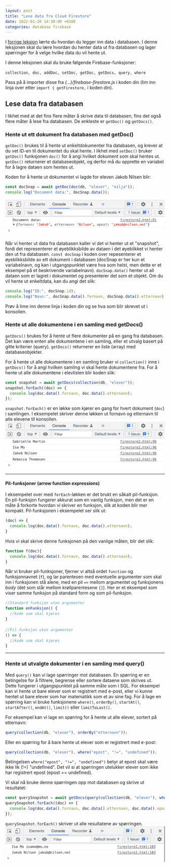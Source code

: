 ```yaml
---
layout: post
title: "Lese data fra Cloud Firestore"
date: 2022-01-20 14:30:00 +0100
categories: database firebase
---
```


I [forrige leksjon](/database/firebase/2022/01/16/skrive-data-til-cloud-firestore.html) lærte du hvordan du legger inn data i databasen. I denne leksjonen skal du lære hvordan du henter data ut fra databasen og lager spørringer for å velge hvilke data du vil hente ut.

I denne leksjonen skal du bruke følgende Firebase-funksjoner:

`collection, doc, addDoc, setDoc, getDoc, getDocs, query, where` 

Pass på å importer disse fra _(...)/firebase-firestore.js_ i koden din (lim inn linja over etter `import { getFirestore,` i koden din).

## Lese data fra databasen
I likhet med at det fins flere måter å skrive data til databasen, fins det også flere måter å lese fra databasen. De enkleste er `getDoc()` og `getDocs()`. 

### Hente ut ett dokument fra databasen med getDoc()
`getDoc()` brukes til å hente ut enkeltdokumenter fra databasen, og krever at du vet ID-en til dokumentet du skal hente. I likhet med `setDoc()` bruker `getDoc()` funksjonen `doc()` for å angi hvilket dokument som skal hentes ut. `getDoc()` returnerer et databaseobjekt, og derfor må du opprette en variabel for å lagre dataen som hentes ut.

Koden for å hente ut dokumentet vi lagde for eleven Jakob Nilsen blir:
```javascript
const docSnap = await getDoc(doc(db, "elever", "nilja"));
console.log("Document data:", docSnap.data());
```
![Skjermbilde av konsoll med utskriften "Document data" og data tilhørende eleven Jakob Nilsen](/img/2022-01-20-lese-data-fra-cloud-firestore/fs-lesdata-console-nilja.png)

Når vi henter ut data fra databasen kaller vi det vi henter ut et "snapshot", fordi det representerer et øyeblikksbilde av dataen i det øyeblikket vi henter den ut fra databasen. `const docSnap` i koden over repesenterer et øyeblikksbilde av ett dokument i databasen (docSnap er her kun et variabelnavn, og kan i utgangspunktet være hva som helst, men dette er et eksempel på et beskrivende variabelnavn). `docSnap.data()` henter ut all dataen som er lagret i dokumentet og presenterer det som et objekt. Om du vil hente ut enkeltdata, kan du angi det slik:
```javascript
console.log("ID:", docSnap.id);
console.log("Navn:", docSnap.data().fornavn, docSnap.data().etternavn); 
```
Prøv å lime inn denne linja i koden din og se hva som blir skrevet ut i konsollen.

### Hente ut alle dokumentene i en samling med getDocs()
`getDocs()` brukes for å hente ut flere dokumenter på en gang fra databasen. Det kan være enten alle dokumentene i en samling, eller et utvalg basert på gitte kriterier (query). `getDocs()` returnerer en liste (array) med databaseobjekter.

For å hente ut alle dokumentene i en samling bruker vi `collection()` inne i `getDocs()` for å angi hvilken samling vi skal hente dokumentene fra. For å hente ut alle dokumentene i elevlisten blir koden slik:
```javascript
const snapshot = await getDocs(collection(db, "elever"));
snapshot.forEach((doc) => {
  console.log(doc.data().fornavn, doc.data().etternavn);
}); 
```
`snapshot.forEach()` er en løkke som kjører en gang for hvert dokument (`doc`) i samlingen. I eksempelet skriver denne løkken ut fornavn og etternavn til alle elevene til konsollen.
![Skjermbilde av konsoll med utskrift av fornavn og etternavn til alle elever i databasen](/img/2022-01-20-lese-data-fra-cloud-firestore/fs-lesdata-console-alle-elever.png)

<hr />

#### Pil-funksjoner (arrow function expressions)
I eksempelet over med `forEach`-løkken er det brukt en såkalt pil-funksjon. En pil-funksjon fungerer akkurat som en vanlig funksjon, men det er en måte å forkorte hvordan vi skriver en funksjon, slik at koden blir mer kompakt. Pil-funksjonen i eksempelet ser slik ut:
```javascript
(doc) => {
  console.log(doc.data().fornavn, doc.data().etternavn);
}
```
Hvis vi skal skrive denne funksjonen på den vanlige måten, blir det slik:
```javascript
function f(doc){
  console.log(doc.data().fornavn, doc.data().etternavn);
}
```
Når vi bruker pil-funksjoner, fjerner vi altså ordet `function` og funksjonnavnet (`f`), og lar parentesen med eventuelle argumenter som skal inn i funksjonen stå alene, med en pil `=>` mellom argumentet og funksjonens _body_ (det som står mellom krøllparentesene `{}`). Her er et eksempel som viser samme funksjon på standard form og som pil-funksjon.
```javascript
//Standard funksjon uten argumenter
function enFunksjon() {
  //kode som skal kjøres
}

//Pil-funksjon uten argumenter
() => {
  //kode som skal kjøres
}
```

<hr />

### Hente ut utvalgte dokumenter i en samling med query()
Med `query()` kan vi lage spørringer mot databasen. En spørring er en betingelse for å filtrere, begrense eller sortere dataene som skrives ut. Dette fungerer i utgangspunktet på samme måte som i SQL. For eksempel kan vi hente ut bare elever som er registrert med e-post, eller vi kunne hentet ut bare elever som har matematikk som et av sine fag. For å lage en spørring kan vi bruke funksjonene `where()`, `orderBy()`, `startAt()`, `startAfter()`, `endAt()`, `limit()` eller `limitToLast()`.

For eksempel kan vi lage en spørring for å hente ut alle elever, sortert på etternavn:
```javascript
query(collection(db, "elever"), orderBy("etternavn"));
```

Eller en spørring for å bare hente ut elever som er registrert med e-post:
```javascript
query(collection(db, "elever"), where("epost", "!=", "undefined"));
```
Betingelsen `where("epost", "!=", "undefined")` betyr at epost skal være ikke lik (!=) "undefined". Det vil si at spørringen utelukker elever som ikke har registrert epost (epost == undefined).

Vi skal nå bruke denne spørringen opp mot databasen og skrive ut resultatet:
```javascript
const querySnapshot = await getDocs(query(collection(db, "elever"), where("epost", "!=", "undefined")));
querySnapshot.forEach((doc) => {
  console.log(doc.data().fornavn, doc.data().etternavn, doc.data().epost); //[Fornavn] [Etternavn] [Epost]
});
```
`querySnapshot.forEach()` skriver ut alle resultatene av spørringen.
![Skjermbilde av konsoll med utskrift av fornavn, etternavn og epost til alle elever som er registrert med epost i databasen](/img/2022-01-20-lese-data-fra-cloud-firestore/fs-lesdata-console-elever-med-epost.png)

